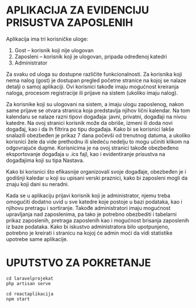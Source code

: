 # APLIKACIJA ZA EVIDENCIJU PRISUSTVA ZAPOSLENIH

 Aplikacija ima tri korisničke uloge: 
1.	Gost – korisnik koji nije ulogovan
2.	Zaposleni – korisnik koji je ulogovan, pripada određenoj katedri
3.	Administrator

Za svaku od uloga su dostupne različite funkcionalnosti. Za korisnika koji nema nalog (gost) je dostupan pregled početne stranice na kojoj se nalaze detalji o samoj aplikaciji. Ovi korisnici takođe imaju mogućnost kreiranja naloga, procesom registracije ili prijave na sistem (ukoliko imaju nalog). 

Za korisnike koji su ulogovani na sistem, a imaju ulogu zaposlenog, nakon same prijave se otvara stranica koja predstavlja njihov lični kalendar. Na tom kalendaru se nalaze razni tipovi događaja: javni, privatni, događaji na nivou katedre. Na ovoj stranici korisnik može da obriše, izmeni ili doda novi događaj, kao i da ih filtrira po tipu događaja. Kako bi se korisnici lakše snalazili obezbeđen je prikaz 7 dana počevši od trenutnog datuma, a ukoliko korisnici žele da vide prethodnu ili sledeću nedelju to mogu učiniti klikom na odgovrajuće dugme. Korisnicima je na ovoj stranici takođe obezbeđeno eksportovanje događaja u .ics fajl, kao i evidentiranje prisustva na događajima koji su tipa Nastava. 

Kako bi korisnici što efikasnije organizovali svoje događaje, obezbeđen je i godišnji kaledar u koji su upisani verski praznici, kako bi zaposleni mogli da znaju koji dani su neradni. 

Kada se u aplikaciju prijavi korisnik koji je administrator, njemu treba omogućiti dodatno uvid u sve katedre koje postoje u bazi podataka, kao i njihovu pretragu i sortiranje. Takođe administratori imaju mogućnost upravljanja nad zaposlenima, pa tako je potrebno obezbediti i tabelarni prikaz zaposlenih, pretraga zaposlenih kao i mogućnost brisanja zaposlenih iz baze podataka. 
Kako bi iskustvo administratora bilo upotpunjeno, potrebno je kreirati i stranicu na kojoj će admin moći da vidi statistike upotrebe same aplikacije.

# UPUTSTVO ZA POKRETANJE

    cd laravelprojekat
    php artisan serve

    cd reactaplikacija
    npm start
